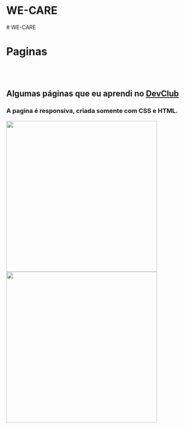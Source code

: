 # WE-CARE
#   W E - C A R E 
 
 <h1> Paginas </h1>
<br>
<br>
<h2>Algumas páginas que eu aprendi no
  <a href="http://rodolfomori.com.br/devclub>DevClub">DevClub </a>
</h2>
<h3>A pagina é responsiva, criada somente com CSS e HTML. </h3>
<img src="https://github.com/PiligalC0D3/Paginas/blob/main/CSS2/img/Readme-wecarePC.PNG?raw=true" / width=400px;>
<img src="https://github.com/PiligalC0D3/Paginas/blob/main/CSS2/img/Readme-wecareCel.PNG?raw=true" / width=400px;>
